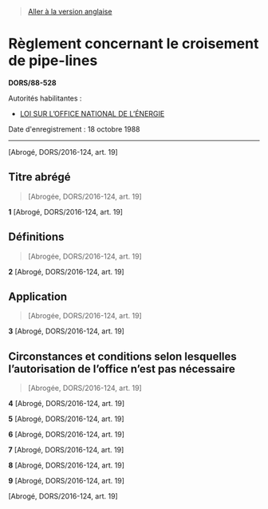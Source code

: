 > [Aller à la version anglaise](/en/Regulations/Statutory%20Orders%20and%20Regulations/88/528.md)

# Règlement concernant le croisement de pipe-lines

**DORS/88-528**

Autorités habilitantes : 
- [LOI SUR L’OFFICE NATIONAL DE L’ÉNERGIE](/fr/Lois/Lois%20révisées%20du%20Canada/N/N-7.md)

Date d'enregistrement : 18 octobre 1988

----------


[Abrogé, DORS/2016-124, art. 19]



## Titre abrégé
> [Abrogée, DORS/2016-124, art. 19]



**1** [Abrogé, DORS/2016-124, art. 19]




## Définitions
> [Abrogée, DORS/2016-124, art. 19]



**2** [Abrogé, DORS/2016-124, art. 19]




## Application
> [Abrogée, DORS/2016-124, art. 19]



**3** [Abrogé, DORS/2016-124, art. 19]




## Circonstances et conditions selon lesquelles l’autorisation de l’office n’est pas nécessaire
> [Abrogée, DORS/2016-124, art. 19]



**4** [Abrogé, DORS/2016-124, art. 19]



**5** [Abrogé, DORS/2016-124, art. 19]



**6** [Abrogé, DORS/2016-124, art. 19]



**7** [Abrogé, DORS/2016-124, art. 19]



**8** [Abrogé, DORS/2016-124, art. 19]



**9** [Abrogé, DORS/2016-124, art. 19]


[Abrogé, DORS/2016-124, art. 19]


